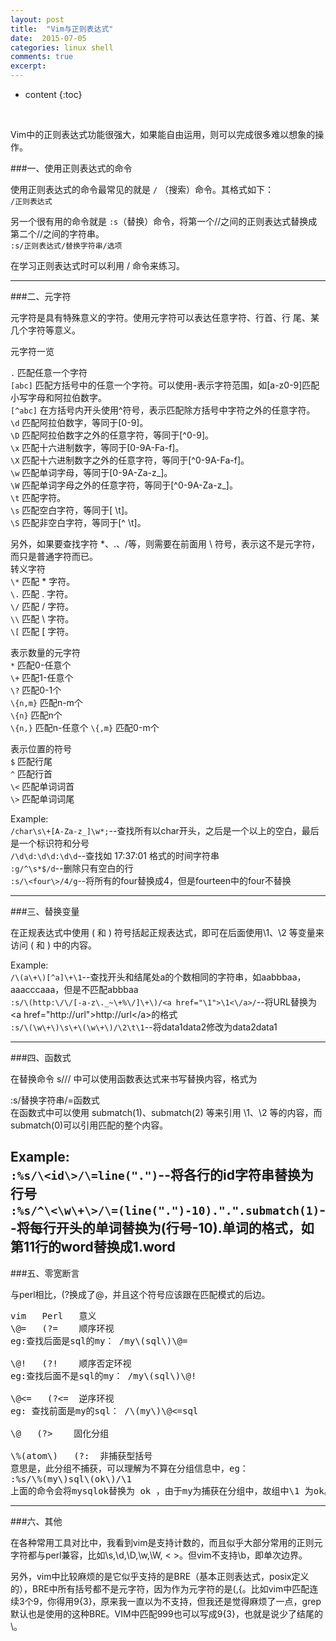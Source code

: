 ```yaml
---
layout: post
title:  "Vim与正则表达式"
date:  2015-07-05 
categories: linux shell
comments: true
excerpt:
---
```


* content
{:toc}

<br />

Vim中的正则表达式功能很强大，如果能自由运用，则可以完成很多难以想象的操作。

###一、使用正则表达式的命令  

使用正则表达式的命令最常见的就是 `/` （搜索）命令。其格式如下：  
`/正则表达式`  

另一个很有用的命令就是 `:s`（替换）命令，将第一个//之间的正则表达式替换成第二个//之间的字符串。  
`:s/正则表达式/替换字符串/选项`  

在学习正则表达式时可以利用 / 命令来练习。  

---

###二、元字符

元字符是具有特殊意义的字符。使用元字符可以表达任意字符、行首、行 尾、某几个字符等意义。

元字符一览


`.`	匹配任意一个字符  
`[abc]`	匹配方括号中的任意一个字符。可以使用-表示字符范围，如[a-z0-9]匹配小写字母和阿拉伯数字。  
`[^abc]`	在方括号内开头使用^符号，表示匹配除方括号中字符之外的任意字符。  
`\d` 匹配阿拉伯数字，等同于[0-9]。  
`\D` 匹配阿拉伯数字之外的任意字符，等同于[^0-9]。  
`\x` 匹配十六进制数字，等同于[0-9A-Fa-f]。  
`\X` 匹配十六进制数字之外的任意字符，等同于[^0-9A-Fa-f]。  
`\w` 匹配单词字母，等同于[0-9A-Za-z_]。  
`\W` 匹配单词字母之外的任意字符，等同于[^0-9A-Za-z_]。  
`\t` 匹配<TAB>字符。  
`\s` 匹配空白字符，等同于[ \t]。  
`\S` 匹配非空白字符，等同于[^ \t]。  

另外，如果要查找字符 *、.、/等，则需要在前面用 \ 符号，表示这不是元字符，而只是普通字符而已。  
转义字符  
`\*` 匹配 * 字符。  
`\.` 匹配 . 字符。  
`\/` 匹配 / 字符。  
`\\` 匹配 \ 字符。  
`\[` 匹配 [ 字符。  


表示数量的元字符  
`*` 匹配0-任意个  
`\+` 匹配1-任意个  
`\?` 匹配0-1个  
`\{n,m}` 匹配n-m个  
`\{n}` 匹配n个  
`\{n,}` 匹配n-任意个
`\{,m}` 匹配0-m个

表示位置的符号  
`$` 匹配行尾  
`^` 匹配行首  
`\<` 匹配单词词首  
`\>` 匹配单词词尾  

Example:  
`/char\s\+[A-Za-z_]\w*;`--查找所有以char开头，之后是一个以上的空白，最后是一个标识符和分号  
`/\d\d:\d\d:\d\d`--查找如 17:37:01 格式的时间字符串  
`:g/^\s*$/d`--删除只有空白的行  
`:s/\<four\>/4/g`--将所有的four替换成4，但是fourteen中的four不替换  

---

###三、替换变量

在正规表达式中使用 \( 和 \) 符号括起正规表达式，即可在后面使用\1、\2 等变量来访问 \( 和 \) 中的内容。  

Example:  
`/\(a\+\)[^a]\+\1`--查找开头和结尾处a的个数相同的字符串，如aabbbaa，aaacccaaa，但是不匹配abbbaa  
`:s/\(http:\/\/[-a-z\._~\+%\/]\+\)/<a href="\1">\1<\/a>/`--将URL替换为\<a href="http://url"\>http://url\</a\>的格式  
`:s/\(\w\+\)\s\+\(\w\+\)/\2\t\1`--将data1data2修改为data2data1  

---

###四、函数式

在替换命令 s/// 中可以使用函数表达式来书写替换内容，格式为  

:s/替换字符串/\=函数式  
在函数式中可以使用 submatch(1)、submatch(2) 等来引用 \1、\2 等的内容，而submatch(0)可以引用匹配的整个内容。  

Example:  
`:%s/\<id\>/\=line(".")`--将各行的id字符串替换为行号  
`:%s/^\<\w\+\>/\=(line(".")-10).".".submatch(1)`--将每行开头的单词替换为(行号-10).单词的格式，如第11行的word替换成1.word 
---

###五、零宽断言

与perl相比，(?换成了\@，并且这个符号应该跟在匹配模式的后边。  

<pre>
vim   Perl   意义 
\@=   (?=    顺序环视 
eg:查找后面是sql的my： /my\(sql\)\@=

\@!   (?!    顺序否定环视 
eg:查找后面不是sql的my： /my\(sql\)\@!

\@<=   (?<=  逆序环视 
eg: 查找前面是my的sql： /\(my\)\@<=sql

\@<!   (?<!  逆序否定环视 
eg:查找前面不是my的sql： /\(my\)\@<!sql

\@>   (?>    固化分组 

\%(atom\)   (?:  非捕获型括号
意思是，此分组不捕获，可以理解为不算在分组信息中，eg：
:%s/\%(my\)sql\(ok\)/\1
上面的命令会将mysqlok替换为 ok ，由于my为捕获在分组中，故组中\1 为ok。
</pre>

---

###六、其他

在各种常用工具对比中，我看到vim是支持计数的，而且似乎大部分常用的正则元字符都与perl兼容，比如\s,\d,\D,\w,\W, < >。但vim不支持\b，即单次边界。

另外，vim中比较麻烦的是它似乎支持的是BRE（基本正则表达式，posix定义的），BRE中所有括号都不是元字符，因为作为元字符的是\(,\{。比如vim中匹配连续3个9，你得用9\{3\}，原来我一直以为不支持，但我还是觉得麻烦了一点，grep默认也是使用的这种BRE。VIM中匹配999也可以写成9\{3}，也就是说少了结尾的\。